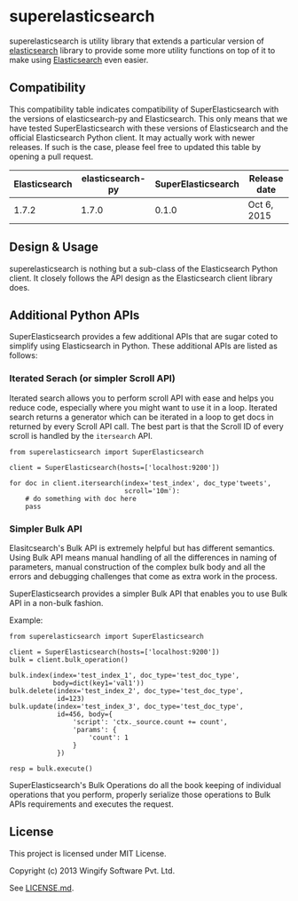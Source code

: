 # superelasticsearch

superelasticsearch is utility library that extends a particular version of
[elasticsearch][es] library to provide some more utility functions on top of it
to make using [Elasticsearch][es_server] even easier.

## Compatibility

This compatibility table indicates compatibility of SuperElasticsearch with
the versions of elasticsearch-py and Elasticsearch. This only means that we
have tested SuperElasticsearch with these versions of Elasticsearch and
the official Elasticsearch Python client. It may actually work with newer
releases. If such is the case, please feel free to updated this table by
opening a pull request.

| Elasticsearch  | elasticsearch-py | SuperElasticsearch | Release date |
| -------------- | ---------------- | ------------------ | ------------ |
| 1.7.2          | 1.7.0            | 0.1.0              | Oct 6, 2015  |

## Design & Usage

superelasticsearch is nothing but a sub-class of the Elasticsearch Python
client. It closely follows the API design as the Elasticsearch client library
does.

## Additional Python APIs

SuperElasticsearch provides a few additional APIs that are sugar coted to
simplify using Elasticsearch in Python. These additional APIs are listed as
follows:

### Iterated Serach (or simpler Scroll API)

Iterated search allows you to perform scroll API with ease and helps you reduce
code, especially where you might want to use it in a loop. Iterated search
returns a generator which can be iterated in a loop to get docs in returned by
every Scroll API call. The best part is that the Scroll ID of every scroll is
handled by the ``itersearch`` API.

```
from superelasticsearch import SuperElasticsearch

client = SuperElasticsearch(hosts=['localhost:9200'])

for doc in client.itersearch(index='test_index', doc_type'tweets',
                             scroll='10m'):
    # do something with doc here
    pass

```

### Simpler Bulk API

Elasitcsearch's Bulk API is extremely helpful but has different semantics.
Using Bulk API means manual handling of all the differences in naming of
parameters, manual construction of the complex bulk body and all the errors
and debugging challenges that come as extra work in the process.

SuperElasticsearch provides a simpler Bulk API that enables you to use Bulk
API in a non-bulk fashion.

Example:

```
from superelasticsearch import SuperElasticsearch

client = SuperElasticsearch(hosts=['localhost:9200'])
bulk = client.bulk_operation()

bulk.index(index='test_index_1', doc_type='test_doc_type',
		   body=dict(key1='val1'))
bulk.delete(index='test_index_2', doc_type='test_doc_type',
		    id=123)
bulk.update(index='test_index_3', doc_type='test_doc_type',
			id=456, body={
				'script': 'ctx._source.count += count',
				'params': {
					'count': 1
				}
			})

resp = bulk.execute()
```

SuperElasticsearch's Bulk Operations do all the book keeping of individual
operations that you perform, properly serialize those operations to Bulk APIs
requirements and executes the request.

[es]: http://github.com/elasticsearch/elasticsearch-py
[es_server]: http://elasticsearch.org

## License

This project is licensed under MIT License.

Copyright (c) 2013 Wingify Software Pvt. Ltd.

See [LICENSE.md](LICENSE.md).
